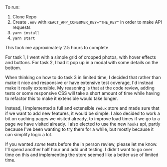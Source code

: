 To run:

1. Clone Repo
2. Create `.env` with `REACT_APP_CONSUMER_KEY="THE_KEY"` in order to make API requests
3. `yarn install`
4. `yarn start`

This took me approximately 2.5 hours to complete.

For task 1, I went with a simple grid of cropped photos, with hover effects and buttons.
For task 2, I had it pop up in a modal with some details on the bottom. 

When thinking on how to do task 3 in limited time, I decided that rather than make it nice and responsive or have extensive test coverage, I'd instead make it really extensible. My reasoning is that at the code review, adding tests or some responsive CSS will take a short amount of time while having to refactor this to make it extensible would take longer. 

Instead, I implemented a full and extensible `redux` store and made sure that if we want to add new features, it would be simple. I also decided to work a bit on caching pages we visited already, to improve load times if we go to a page we have visited already. I also elected to use the new `hooks` api, partly because I've been wanting to try them for a while, but mostly because it can simplify logic a lot.

If you wanted _some_ tests before the in person review, please let me know. I'll spend another half hour and add unit testing. I didn't want to go over time on this and implementing the store seemed like a better use of limited time. 
